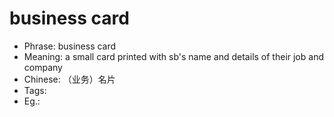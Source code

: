 # business card

- Phrase: business card
- Meaning: a small card printed with sb's name and details of their job and company
- Chinese: （业务）名片
- Tags: 
- Eg.: 
